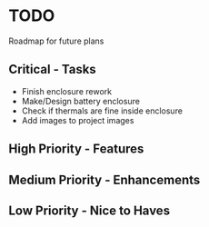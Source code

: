 # TODO
Roadmap for future plans
## Critical - Tasks
 * Finish enclosure rework
 * Make/Design battery enclosure
 * Check if thermals are fine inside enclosure
 * Add images to project images

## High Priority - Features


## Medium Priority - Enhancements


## Low Priority - Nice to Haves

